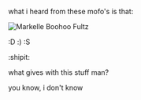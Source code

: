 what i heard from these mofo's is that:

![Markelle Boohoo Fultz](http://www.philly.com/resizer/pX0pw8OOtuwsiwTQ2-JEbnMAkEE=/1400x0/center/middle/arc-anglerfish-arc2-prod-pmn.s3.amazonaws.com/public/KI2TTQ5CK5HALK4VBVCFC4EHI4.jpg)

:D :) :S

:shipit:

what gives with this stuff man?

you know, i don't know